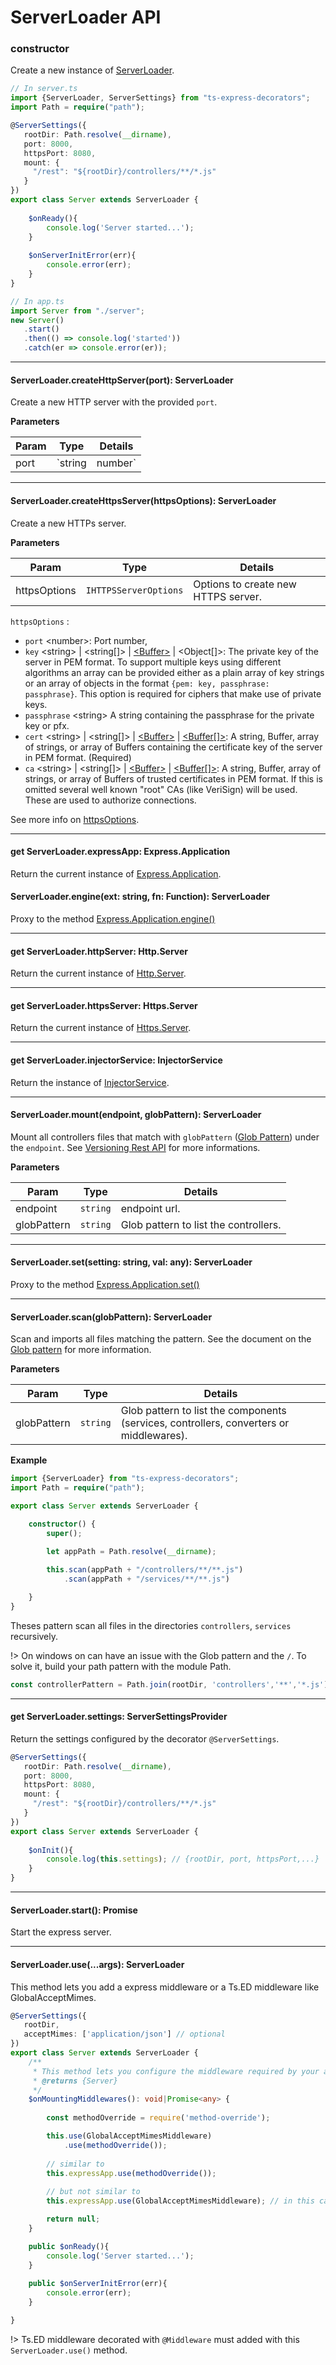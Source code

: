 # ServerLoader API
### constructor

Create a new instance of [ServerLoader](api/common/server/serverloader.md). 

```typescript
// In server.ts
import {ServerLoader, ServerSettings} from "ts-express-decorators";
import Path = require("path");

@ServerSettings({
   rootDir: Path.resolve(__dirname),
   port: 8000,
   httpsPort: 8080,
   mount: {
     "/rest": "${rootDir}/controllers/**/*.js"
   }
})
export class Server extends ServerLoader {
    
    $onReady(){
        console.log('Server started...');
    }
    
    $onServerInitError(err){
        console.error(err);
    }
}

// In app.ts
import Server from "./server";
new Server()
   .start()
   .then(() => console.log('started'))
   .catch(er => console.error(er));
```

***

#### ServerLoader.createHttpServer(port): ServerLoader

Create a new HTTP server with the provided `port`.

**Parameters**

Param | Type | Details
---|---|---
port | `string|number` | The HTTP port server.

***

#### ServerLoader.createHttpsServer(httpsOptions): ServerLoader

Create a new HTTPs server.

**Parameters**

Param | Type | Details
---|---|---
httpsOptions | `IHTTPSServerOptions` | Options to create new HTTPS server.

`httpsOptions` <IHTTPSServerOptions>:

* `port` &lt;number&gt;: Port number,
* `key` &lt;string&gt; | &lt;string[]&gt; | [&lt;Buffer&gt;](https://nodejs.org/api/buffer.html#buffer_class_buffer) | &lt;Object[]&gt;: The private key of the server in PEM format. To support multiple keys using different algorithms an array can be provided either as a plain array of key strings or an array of objects in the format `{pem: key, passphrase: passphrase}`. This option is required for ciphers that make use of private keys.
* `passphrase` &lt;string&gt; A string containing the passphrase for the private key or pfx.
* `cert` &lt;string&gt; | &lt;string[]&gt; | [&lt;Buffer&gt;](https://nodejs.org/api/buffer.html#buffer_class_buffer) | [&lt;Buffer[]&gt;](https://nodejs.org/api/buffer.html#buffer_class_buffer): A string, Buffer, array of strings, or array of Buffers containing the certificate key of the server in PEM format. (Required)
* `ca` &lt;string&gt; | &lt;string[]&gt; | [&lt;Buffer&gt;](https://nodejs.org/api/buffer.html#buffer_class_buffer) | [&lt;Buffer[]&gt;](https://nodejs.org/api/buffer.html#buffer_class_buffer): A string, Buffer, array of strings, or array of Buffers of trusted certificates in PEM format. If this is omitted several well known "root" CAs (like VeriSign) will be used. These are used to authorize connections.

See more info on [httpsOptions](https://nodejs.org/api/tls.html#tls_tls_createserver_options_secureconnectionlistener).

***

#### get ServerLoader.expressApp: Express.Application

Return the current instance of [Express.Application](http://expressjs.com/fr/4x/api.html#app).

#### ServerLoader.engine(ext: string, fn: Function): ServerLoader

Proxy to the method [Express.Application.engine()](http://expressjs.com/fr/4x/api.html#app)

***

#### get ServerLoader.httpServer: Http.Server

Return the current instance of [Http.Server](https://nodejs.org/api/http.html#http_class_http_server).

***

#### get ServerLoader.httpsServer: Https.Server

Return the current instance of [Https.Server](https://nodejs.org/api/https.html#https_class_https_server).

***

#### get ServerLoader.injectorService: InjectorService

Return the instance of [InjectorService](api/common/core/di/injectorservice.md).

***

#### ServerLoader.mount(endpoint, globPattern): ServerLoader

Mount all controllers files that match with `globPattern` ([Glob Pattern](https://www.npmjs.com/package/glob)) under the `endpoint`. See  [Versioning Rest API](https://github.com/Romakita/ts-express-decorators/wiki/Class:-ServerLoader-Versioning-Rest-API) for more informations.

**Parameters**

Param | Type | Details
---|---|---
endpoint | `string` | endpoint url.
globPattern | `string` | Glob pattern to list the controllers.

***

#### ServerLoader.set(setting: string, val: any): ServerLoader

Proxy to the method [Express.Application.set()](http://expressjs.com/fr/4x/api.html#app)

***

#### ServerLoader.scan(globPattern): ServerLoader

Scan and imports all files matching the pattern. See the document on the [Glob pattern](https://www.npmjs.com/package/glob) for more information.

**Parameters**

Param | Type | Details
---|---|---
globPattern | `string` | Glob pattern to list the components (services, controllers, converters or middlewares).

**Example**
```typescript
import {ServerLoader} from "ts-express-decorators";
import Path = require("path");

export class Server extends ServerLoader {

    constructor() {
        super();

        let appPath = Path.resolve(__dirname);
        
        this.scan(appPath + "/controllers/**/**.js")
            .scan(appPath + "/services/**/**.js")

    }
}
```
Theses pattern scan all files in the directories `controllers`, `services` recursively.

!> On windows on can have an issue with the Glob pattern and the `/`. To solve it, build your path pattern with the module Path.

```typescript
const controllerPattern = Path.join(rootDir, 'controllers','**','*.js');
```

***
#### get ServerLoader.settings: ServerSettingsProvider

Return the settings configured by the decorator `@ServerSettings`.

```typescript
@ServerSettings({
   rootDir: Path.resolve(__dirname),
   port: 8000,
   httpsPort: 8080,
   mount: {
     "/rest": "${rootDir}/controllers/**/*.js"
   }
})
export class Server extends ServerLoader {
    
    $onInit(){
        console.log(this.settings); // {rootDir, port, httpsPort,...}
    }
}
```

***

#### ServerLoader.start(): Promise

Start the express server.

***

#### ServerLoader.use(...args): ServerLoader

This method lets you add a express middleware or a Ts.ED middleware like GlobalAcceptMimes.

```typescript
@ServerSettings({
   rootDir,
   acceptMimes: ['application/json'] // optional
})
export class Server extends ServerLoader {
    /**
     * This method lets you configure the middleware required by your application to works.
     * @returns {Server}
     */
    $onMountingMiddlewares(): void|Promise<any> {
    
        const methodOverride = require('method-override');

        this.use(GlobalAcceptMimesMiddleware)
            .use(methodOverride());
        
        // similar to 
        this.expressApp.use(methodOverride());
        
        // but not similar to
        this.expressApp.use(GlobalAcceptMimesMiddleware); // in this case, this middleware will not be added correctly to express.

        return null;
    }

    public $onReady(){
        console.log('Server started...');
    }
   
    public $onServerInitError(err){
        console.error(err);
    }

}
```
!> Ts.ED middleware decorated with `@Middleware` must added with this `ServerLoader.use()` method.
